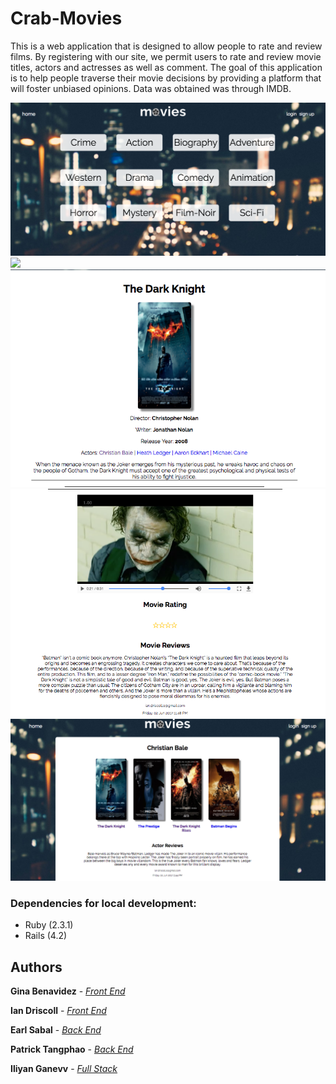 # Crab-Movies

This is a web application that is designed to allow people to rate and review films. By registering with our site, we permit users to rate and review movie titles, actors and actresses as well as comment. The goal of this application is to help people traverse their movie decisions by providing a platform that will foster unbiased opinions. Data was obtained was through IMDB.


![](screenshots/index.png?raw=true)
![](screenshots/movie-index.png?raw=true)
![](screenshots/movie-show-1.png?raw=true)
![](screenshots/movie-show-2.png?raw=true)
![](screenshots/actor-show.png?raw=true)

### Dependencies for local development:

* Ruby (2.3.1)
* Rails (4.2)

## Authors

**Gina Benavidez** - [*Front End*](https://github.com/gbenavid)

**Ian Driscoll** - [*Front End*](https://github.com/iand11)

**Earl Sabal** - [*Back End*](https://github.com/earlsabal)

**Patrick Tangphao** - [*Back End*](https://github.com/ptangphao)

**Iliyan Ganevv** - [*Full Stack*](https://github.com/IliyanGanevv)


